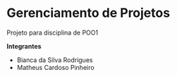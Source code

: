 # Gerenciamento de Projetos

Projeto para disciplina de POO1

**Integrantes**

- Bianca da Silva Rodrigues
- Matheus Cardoso Pinheiro
